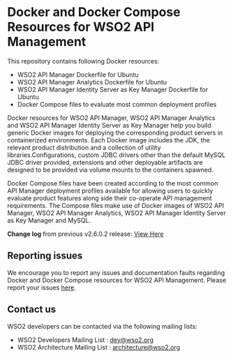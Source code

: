 # Docker and Docker Compose Resources for WSO2 API Management

This repository contains following Docker resources:

- WSO2 API Manager Dockerfile for Ubuntu
- WSO2 API Manager Analytics Dockerfile for Ubuntu
- WSO2 API Manager Identity Server as Key Manager Dockerfile for Ubuntu
- Docker Compose files to evaluate most common deployment profiles

Docker resources for WSO2 API Manager, WSO2 API Manager Analytics and WSO2 API Manager Identity Server as Key Manager
help you build generic Docker images for deploying the corresponding product servers in containerized environments.
Each Docker image includes the JDK, the relevant product distribution and a collection of utility libraries.Configurations, custom JDBC
drivers other than the default MySQL JDBC driver provided, extensions and other deployable artifacts are designed to be
provided via volume mounts to the containers spawned.

Docker Compose files have been created according to the most common API Manager deployment profiles available for allowing users to quickly evaluate
product features along side their co-operate API management requirements. The Compose files make use of
Docker images of WSO2 API Manager, WSO2 API Manager Analytics, WSO2 API Manager Identity Server as Key Manager and MySQL.

**Change log** from previous v2.6.0.2 release: [View Here](CHANGELOG.md)

## Reporting issues

We encourage you to report any issues and documentation faults regarding Docker and Docker Compose resources for WSO2 API Management.
Please report your issues [here](https://github.com/wso2/docker-apim/issues).

## Contact us

WSO2 developers can be contacted via the following mailing lists:

* WSO2 Developers Mailing List : [dev@wso2.org](mailto:dev@wso2.org)
* WSO2 Architecture Mailing List : [architecture@wso2.org](mailto:architecture@wso2.org)
